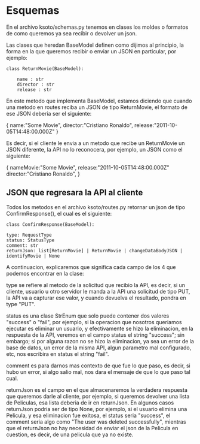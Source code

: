 # Esquemas


En el archivo ksoto/schemas.py tenemos en clases los moldes o formatos de como queremos ya sea recibir o devolver un json.



Las clases que heredan BaseModel definen como dijimos al principio, la forma en la que queremos recibir o enviar un JSON en particular, por ejemplo:

    class ReturnMovie(BaseModel):

        name : str
        director : str
        release : str

En este metodo que implementa BaseModel, estamos diciendo que cuando una metodo en routes reciba un JSON de tipo ReturnMovie, el formato de ese JSON deberia ser el siguiente:

  {
    name:"Some Movie",
    director:"Cristiano Ronaldo",
    release:"2011-10-05T14:48:00.000Z"
  }

Es decir, si el cliente le envia a un metodo que recibe un ReturnMovie un JSON diferente, la API no lo reconocera, por ejemplo, un JSON como el siguiente:

  {
    nameMovie:"Some Movie",
    release:"2011-10-05T14:48:00.000Z"
    director:"Cristiano Ronaldo",
  }



## JSON que regresara la API al cliente


Todos los metodos en el archivo ksoto/routes.py retornar un json de tipo ConfirmResponse(), el cual es el siguiente:

    class ConfirmResponse(BaseModel):

    type: RequestType
    status: StatusType
    comment: str
    returnJson: list[ReturnMovie] | ReturnMovie | changeDataBodyJSON | identifyMovie | None


A continuacion, explicaremos que significa cada campo de los 4 que podemos encontrar en la clase:

type se refiere al metodo de la solicitud que recibio la API, es decir, si un cliente, usuario u otro servidor le manda a la API una solicitud de tipo PUT, la API va a capturar ese valor, y cuando devuelva el resultado, pondra en type "PUT". 

status es una clase StrEnum que solo puede contener dos valores "success" o "fail", por ejemplo, si la operacion que nosotros queriamos ejecutar es eliminar un usuario, y efectivamente se hizo la eliminacion, en la respuesta de la API, veremos en el campo status el string "success"; sin embargo; si por alguna razon no se hizo la eliminacion, ya sea un error de la base de datos, un error de la misma API, algun parametro mal configurado, etc, nos escribira en status el string "fail".

comment es para darnos mas contexto de que fue lo que paso, es decir, si hubo un error, si algo salio mal, nos dara el mensaje de que lo que paso tal cual.

returnJson es el campo en el que almacenaremos la verdadera respuesta que queremos darle al cliente, por ejemplo, si queremos devolver una lista de Peliculas, esa lista deberia de ir en returnJson. En algunos casos returnJson podria ser de tipo None, por ejemplo, si el usuario elimina una Pelicula, y esa eliminacion fue exitosa, el status seria "success", el comment seria algo como "The user was deleted successfully", mientras que el returnJson no hay necesidad de enviar el json de la Pelicula en cuestion, es decir, de una pelicula que ya no existe.